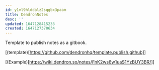 ```yaml
---
id: y1vl9hlddalz2sqgbx3paam
title: DendronNotes
desc: ''
updated: 1647128415233
created: 1647127370634
---
```


Template to publish notes as a gitbook.

[(template)[https://github.com/dendronhq/template.publish.github]]

[(Example)[https://wiki.dendron.so/notes/FnK2ws6w1uaS1YzBUY3BR/]]